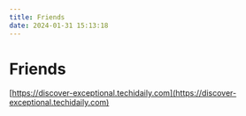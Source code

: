 ```yaml
---
title: Friends
date: 2024-01-31 15:13:18
---
```


# Friends

[https://discover-exceptional.techidaily.com](https://discover-exceptional.techidaily.com)